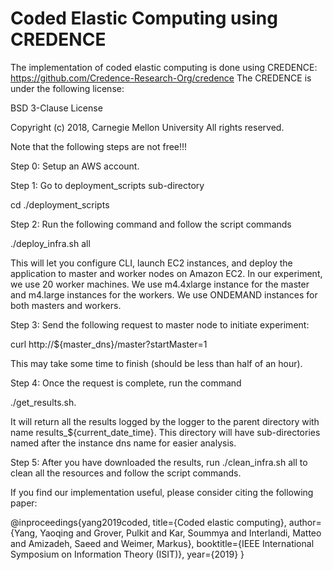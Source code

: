 # Coded Elastic Computing using CREDENCE

The implementation of coded elastic computing is done using CREDENCE:
https://github.com/Credence-Research-Org/credence
The CREDENCE is under the following license:

BSD 3-Clause License

Copyright (c) 2018, Carnegie Mellon University All rights reserved.

Note that the following steps are not free!!!

Step 0: Setup an AWS account.

Step 1: Go to deployment_scripts sub-directory

cd ./deployment_scripts

Step 2: Run the following command and follow the script commands

./deploy_infra.sh all

This will let you configure CLI, launch EC2 instances, and deploy the application to master and worker nodes on Amazon EC2. In our experiment, we use 20 worker machines. We use m4.4xlarge instance for the master and m4.large instances for the workers. We use ONDEMAND instances for both masters and workers. 

Step 3: Send the following request to master node to initiate experiment:

curl http://${master_dns}/master?startMaster=1

This may take some time to finish (should be less than half of an hour).

Step 4: Once the request is complete, run the command 

./get_results.sh. 

It will return all the results logged by the logger to the parent directory with name results_${current_date_time}. This directory will have sub-directories named after the instance dns name for easier analysis.

Step 5: After you have downloaded the results, run ./clean_infra.sh all to clean all the resources and follow the script commands.

If you find our implementation useful, please consider citing the following paper:

@inproceedings{yang2019coded,
  title={Coded elastic computing},
  author={Yang, Yaoqing and Grover, Pulkit and Kar, Soummya and Interlandi, Matteo and Amizadeh, Saeed and Weimer, Markus},
  booktitle={IEEE International Symposium on Information Theory (ISIT)},
  year={2019}
}
